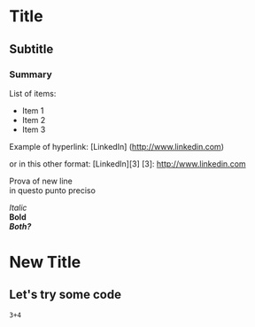 # Title
## Subtitle
### Summary

List of items:
* Item 1
* Item 2
* Item 3

Example of hyperlink: [LinkedIn] (http://www.linkedin.com)

or in this other format: [LinkedIn][3]
[3]: http://www.linkedin.com

Prova of new line  
in questo punto preciso

*Italic*  
**Bold**  
***Both?***  

New Title
========

Let's try some code
-------------------

```{r}
3+4
```

